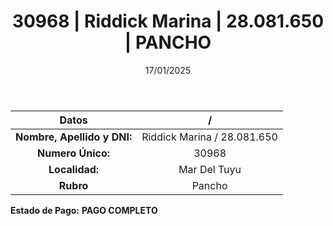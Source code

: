 ﻿---
title: 30968 | Riddick Marina | 28.081.650 | PANCHO
date: 17/01/2025
draft: false
tags: ['mar-del-tuyu', 'titular', 'pancho']
---

|          **Datos**          |  /  |
|:---------------------------:|:---:|
| **Nombre, Apellido y DNI:** | Riddick Marina / 28.081.650 |
|      **Numero Único:**      | 30968 |
|        **Localidad:**       | Mar Del Tuyu |
|          **Rubro**          | Pancho |

**Estado de Pago:** **PAGO COMPLETO**
